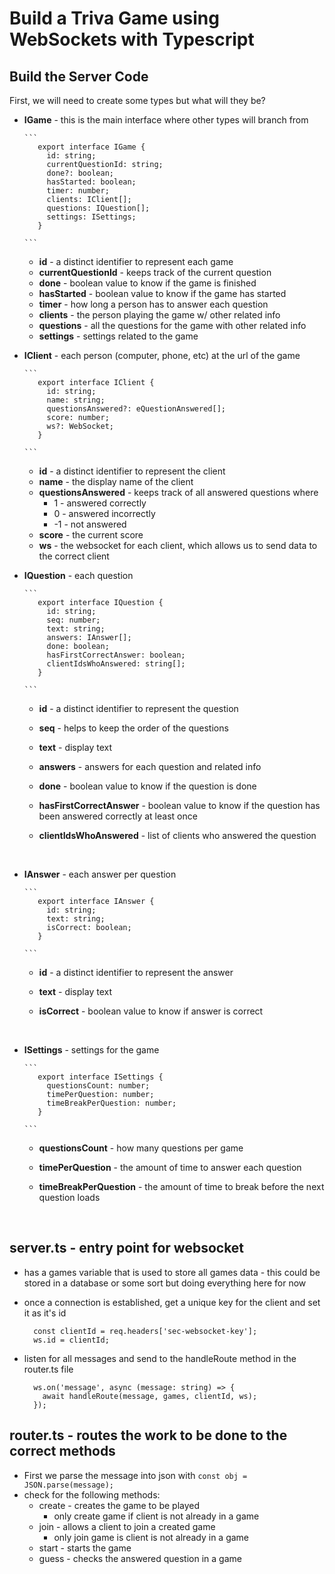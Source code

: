# Build a Triva Game using WebSockets with Typescript

## Build the Server Code

First, we will need to create some types but what will they be?

 * **IGame** - this is the main interface where other types will branch from

       ```
          export interface IGame {
            id: string;
            currentQuestionId: string;
            done?: boolean;
            hasStarted: boolean;
            timer: number;
            clients: IClient[];
            questions: IQuestion[];
            settings: ISettings;
          }

       ``` 

   * **id** - a distinct identifier to represent each game
   * **currentQuestionId** - keeps track of the current question
   * **done** - boolean value to know if the game is finished
   * **hasStarted** - boolean value to know if the game has started
   * **timer** - how long a person has to answer each question
   * **clients** - the person playing the game w/ other related info
   * **questions** - all the questions for the game with other related info
   * **settings** - settings related to the game
       &nbsp;

 * **IClient** - each person (computer, phone, etc) at the url of the game

       ```
          export interface IClient {
            id: string;
            name: string;
            questionsAnswered?: eQuestionAnswered[];
            score: number;
            ws?: WebSocket;
          }

       ``` 

   * **id** - a distinct identifier to represent the client 
   * **name** - the display name of the client
   * **questionsAnswered** - keeps track of all answered questions where
     * 1 - answered correctly
     * 0 - answered incorrectly
     * -1 - not answered
   * **score** - the current score 
   * **ws** - the websocket for each client, which allows us to send data to the correct client
       &nbsp;

 * **IQuestion** - each question

       ```
          export interface IQuestion {
            id: string;
            seq: number;
            text: string;
            answers: IAnswer[];
            done: boolean;
            hasFirstCorrectAnswer: boolean;
            clientIdsWhoAnswered: string[];
          }

       ```

   * **id** - a distinct identifier to represent the question
   * **seq** - helps to keep the order of the questions
   * **text** - display text
   * **answers** - answers for each question and related info
   * **done** - boolean value to know if the question is done
   * **hasFirstCorrectAnswer** - boolean value to know if the question has been answered correctly at least once
   * **clientIdsWhoAnswered** - list of clients who answered the question

       &nbsp;

 * **IAnswer** - each answer per question

       ```
          export interface IAnswer {
            id: string;
            text: string;
            isCorrect: boolean;
          }

       ```

   * **id** - a distinct identifier to represent the answer
   * **text** - display text
   * **isCorrect** - boolean value to know if answer is correct

       &nbsp;

 * **ISettings** - settings for the game

       ```
          export interface ISettings {
            questionsCount: number;
            timePerQuestion: number;
            timeBreakPerQuestion: number;
          }

       ```

   * **questionsCount** - how many questions per game
   * **timePerQuestion** - the amount of time to answer each question
   * **timeBreakPerQuestion** - the amount of time to break before the next question loads

       &nbsp;

## server.ts - entry point for websocket
  * has a games variable that is used to store all games data - this could be stored in a database or some sort but doing everything here for now
  * once a connection is established, get a unique key for the client and set it as it's id 

      ```
        const clientId = req.headers['sec-websocket-key'];
        ws.id = clientId;

      ```
  * listen for all messages and send to the handleRoute method in the router.ts file 

      ```
        ws.on('message', async (message: string) => {
          await handleRoute(message, games, clientId, ws);
        });

      ```

## router.ts - routes the work to be done to the correct methods

  * First we parse the message into json with `const obj = JSON.parse(message);`
  * check for the following methods:
    * create - creates the game to be played
      * only create game if client is not already in a game
    * join - allows a client to join a created game
      * only join game is client is not already in a game
    * start - starts the game
    * guess - checks the answered question in a game

